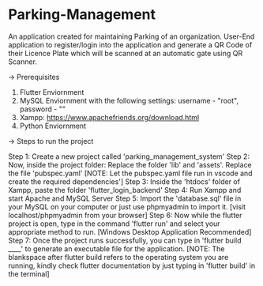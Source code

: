 # Parking-Management
An application created for maintaining Parking of an organization. User-End application to register/login into the application and generate a QR Code of their Licence Plate which will be scanned at an automatic gate using QR Scanner.

-> Prerequisites 

1. Flutter Enviornment 
2. MySQL Enviornment with the following settings: username - "root", password - ""
3. Xampp: https://www.apachefriends.org/download.html
4. Python Enviornment

-> Steps to run the project

Step 1: Create a new project called 'parking_management_system' 
Step 2: Now, inside the project folder: Replace the folder 'lib' and 'assets'. Replace the file 'pubspec.yaml' [NOTE: Let the pubspec.yaml file run in vscode and create the required dependencies'] 
Step 3: Inside the 'htdocs' folder of Xampp, paste the folder 'flutter_login_backend'
Step 4: Run Xampp and start Apache and MySQL Server
Step 5: Import the 'database.sql' file in your MySQL on your computer or just use phpmyadmin to import it. [visit localhost/phpmyadmin from your browser] 
Step 6: Now while the flutter project is open, type in the command 'flutter run' and select your appropriate method to run. [Windows Desktop Application Recommended] 
Step 7: Once the project runs successfully, you can type in 'flutter build ____' to generate an executable file for the application. [NOTE: The blankspace after flutter build refers to the operating system you are running, kindly check flutter documentation by just typing in 'flutter build' in the terminal] 


